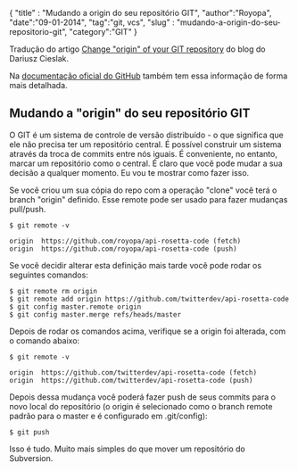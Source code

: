 {
"title" : "Mudando a origin do seu repositório GIT",
"author":"Royopa",
"date":"09-01-2014",
"tag":"git, vcs",
"slug" : "mudando-a-origin-do-seu-repositorio-git",
"category":"GIT"
}

Tradução do artigo [Change "origin" of your GIT repository][1] do blog do Dariusz Cieslak.

Na [documentação oficial do GitHub][2] também tem essa informação de forma mais detalhada.

Mudando a "origin" do seu repositório GIT
-----------------------------------------

O GIT é um sistema de controle de versão distribuído - o que significa que ele não precisa ter um repositório central. É possível construir um sistema através da troca de commits entre nós iguais.
É conveniente, no entanto, marcar um repositório como o central. É claro que você pode mudar a sua decisão a qualquer momento. Eu vou te mostrar como fazer isso.

Se você criou um sua cópia do repo com a operação "clone" você terá o branch "origin" definido. Esse remote pode ser usado para fazer mudanças pull/push.

    $ git remote -v

    origin  https://github.com/royopa/api-rosetta-code (fetch)
    origin  https://github.com/royopa/api-rosetta-code (push)

Se você decidir alterar esta definição mais tarde você pode rodar os seguintes comandos:

    $ git remote rm origin
    $ git remote add origin https://github.com/twitterdev/api-rosetta-code
    $ git config master.remote origin
    $ git config master.merge refs/heads/master

Depois de rodar os comandos acima, verifique se a origin foi alterada, com o comando abaixo:
    
    $ git remote -v

    origin  https://github.com/twitterdev/api-rosetta-code (fetch)
    origin  https://github.com/twitterdev/api-rosetta-code (push)


Depois dessa mudança você poderá fazer push de seus commits para o novo local do repositório (o origin é selecionado como o branch remote padrão para o master e é configurado em .git/config):

    $ git push

Isso é tudo. Muito mais simples do que mover um repositório do Subversion.

[1]: http://blog.aplikacja.info/2010/08/switch-origin-of-your-git-repository/
[2]: https://help.github.com/articles/changing-a-remote-s-url/